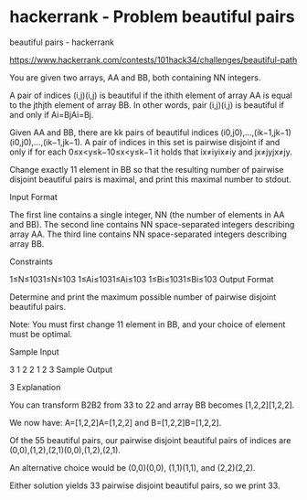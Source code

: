 # hackerrank - Problem beautiful pairs
beautiful pairs - hackerrank

https://www.hackerrank.com/contests/101hack34/challenges/beautiful-path

You are given two arrays, AA and BB, both containing NN integers.

A pair of indices (i,j)(i,j) is beautiful if the ithith element of array AA is equal to the jthjth element of array BB. In other words, pair (i,j)(i,j) is beautiful if and only if Ai=BjAi=Bj.

Given AA and BB, there are kk pairs of beautiful indices (i0,j0),…,(ik−1,jk−1)(i0,j0),…,(ik−1,jk−1). A pair of indices in this set is pairwise disjoint if and only if for each 0≤x<y≤k−10≤x<y≤k−1 it holds that ix≠iyix≠iy and jx≠jyjx≠jy.

Change exactly 11 element in BB so that the resulting number of pairwise disjoint beautiful pairs is maximal, and print this maximal number to stdout.

Input Format

The first line contains a single integer, NN (the number of elements in AA and BB). 
The second line contains NN space-separated integers describing array AA. 
The third line contains NN space-separated integers describing array BB.

Constraints

1≤N≤1031≤N≤103
1≤Ai≤1031≤Ai≤103
1≤Bi≤1031≤Bi≤103
Output Format

Determine and print the maximum possible number of pairwise disjoint beautiful pairs.

Note: You must first change 11 element in BB, and your choice of element must be optimal.

Sample Input

3
1 2 2
1 2 3
Sample Output

3
Explanation

You can transform B2B2 from 33 to 22 and array BB becomes [1,2,2][1,2,2].

We now have: A=[1,2,2]A=[1,2,2] and B=[1,2,2]B=[1,2,2].

Of the 55 beautiful pairs, our pairwise disjoint beautiful pairs of indices are (0,0),(1,2),(2,1)(0,0),(1,2),(2,1).

An alternative choice would be (0,0)(0,0), (1,1)(1,1), and (2,2)(2,2).

Either solution yields 33 pairwise disjoint beautiful pairs, so we print 33.